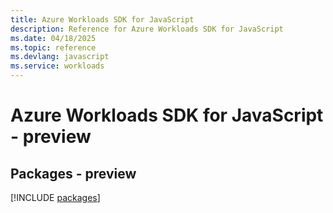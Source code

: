 ```yaml
---
title: Azure Workloads SDK for JavaScript
description: Reference for Azure Workloads SDK for JavaScript
ms.date: 04/18/2025
ms.topic: reference
ms.devlang: javascript
ms.service: workloads
---
```

# Azure Workloads SDK for JavaScript - preview
## Packages - preview
[!INCLUDE [packages](workloads-index.md)]